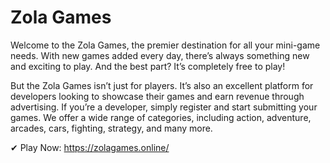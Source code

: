 # Zola Games

Welcome to the Zola Games, the premier destination for all your mini-game needs. With new games added every day, there’s always 
something new and exciting to play. And the best part? It’s completely free to play!

But the Zola Games isn’t just for players. It’s also an excellent platform for developers looking to showcase their games and 
earn revenue through advertising. If you’re a developer, simply register and start submitting your games. We offer a wide range 
of categories, including action, adventure, arcades, cars, fighting, strategy, and many more.

✔ Play Now: https://zolagames.online/
